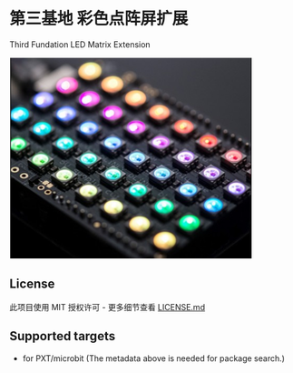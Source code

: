 # 第三基地 彩色点阵屏扩展
Third Fundation LED Matrix Extension

![led matrix](./led_matrix.png?raw=true "led matrix")

## License

此项目使用 MIT 授权许可 - 更多细节查看 [LICENSE.md](LICENSE.md)

## Supported targets

* for PXT/microbit
(The metadata above is needed for package search.)

